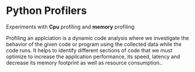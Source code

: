 # Python Profilers
Experiments with **Cpu** profiling and __memory__ profiling

Profiling an applciation is a dynamic code analysis where we investigate the behavior of the given code or program using the collected data while the code runs. 
It helps to identify different sections of code that we must optimize 
	to increase the application performance, its speed, latency and decrease its memory footprint as well as resource consumption..
